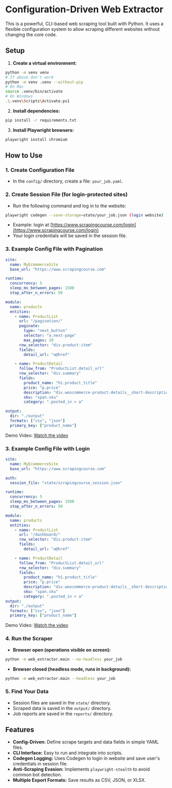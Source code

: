 # Configuration-Driven Web Extractor

This is a powerful, CLI-based web scraping tool built with Python. It uses a flexible configuration system to allow scraping different websites without changing the core code.

## Setup

1. **Create a virtual environment:**

```bash
python -m venv venv
# If above don't work
python -m venv .venv --without-pip
# On Mac
source .venv/bin/activate  
# On Windows
.\.venv\Scripts\Activate.ps1
```

2. **Install dependencies:**

```bash
pip install -r requirements.txt
```

3. **Install Playwright browsers:**

```bash
playwright install chromium
```

## How to Use

### 1. Create Configuration File

- In the `config/` directory, create a file: `your_job.yaml`.


### 2. Create Session File (for login-protected sites)

- Run the following command and log in to the website:

```bash
playwright codegen --save-storage=state/your_job.json (login website)
```

- Example: login at [https://www.scrapingcourse.com/login](https://www.scrapingcourse.com/login)  
- Your login credentials will be saved in the session file.

### 3. Example Config File with Pagination

```yaml
site:
  name: MyEcommerceSite
  base_url: "https://www.scrapingcourse.com"

runtime:
  concurrency: 5
  sleep_ms_between_pages: 1500   
  stop_after_n_errors: 50

module:
  name: products
  entities:
    - name: ProductList
      url: "/pagination/"
      paginate:
        type: "next_button"
        selector: "a.next-page"
        max_pages: 20
      row_selector: "div.product-item"
      fields:
        detail_url: "a@href"

    - name: ProductDetail
      follow_from: "ProductList.detail_url"
      row_selector: "div.summary"
      fields:
        product_name: "h1.product_title"
        price: "p.price"
        description: "div.woocommerce-product-details__short-description"
        sku: "span.sku"
        category: ".posted_in > a"

output:
  dir: "./output"
  formats: ["csv", "json"]
  primary_key: ["product_name"]
```
Demo Video:
[Watch the video](https://youtu.be/ayFmLuIl_G0)
### 3. Example Config File with Login
```yaml
site:
  name: MyEcommerceSite
  base_url: "https://www.scrapingcourse.com"

auth:
  session_file: "state/scrapingcourse_session.json"

runtime:
  concurrency: 5
  sleep_ms_between_pages: 1500
  stop_after_n_errors: 50

module:
  name: products
  entities:
    - name: ProductList
      url: "/dashboard/"
      row_selector: "div.product-item"
      fields:
        detail_url: "a@href"

    - name: ProductDetail
      follow_from: "ProductList.detail_url"
      row_selector: "div.summary"
      fields:
        product_name: "h1.product_title"
        price: "p.price"
        description: "div.woocommerce-product-details__short-description"
        sku: "span.sku"
        category: ".posted_in > a"
output:
  dir: "./output"
  formats: ["csv", "json"]
  primary_key: ["product_name"]
```
Demo Video:
[Watch the video](https://youtu.be/Ggvh6Q5AMxs)
### 4. Run the Scraper

- **Browser open (operations visible on screen):**

```bash
python -m web_extractor.main --no-headless your_job
```

- **Browser closed (headless mode, runs in background):**
```bash
python -m web_extractor.main --headless your_job
```
### 5. Find Your Data

- Session files are saved in the `state/` directory.  
- Scraped data is saved in the `output/` directory.  
- Job reports are saved in the `reports/` directory.  

## Features

- **Config-Driven:** Define scrape targets and data fields in simple YAML files.  
- **CLI Interface:** Easy to run and integrate into scripts.  
- **Codegen Logging:** Uses Codegen to login in website and save user's credentials in session file.  
- **Anti-Scraping Evasion:** Implements `playwright-stealth` to avoid common bot detection.    
- **Multiple Export Formats:** Save results as CSV, JSON, or XLSX.
